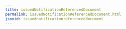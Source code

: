 ```yaml
---
title: issuedNotificationReferencedDocument
permalink: issuedNotificationReferencedDocument.html
jsonid: issuednotificationreferenceddocument
---
```

